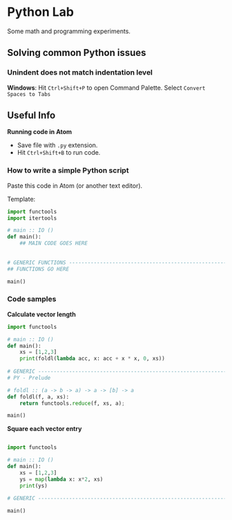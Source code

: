# Python Lab

Some math and programming experiments.

## Solving common Python issues

### Unindent does not match indentation level

**Windows**: Hit `Ctrl+Shift+P` to open Command Palette. Select `Convert Spaces to Tabs`

## Useful Info

**Running code in Atom**

- Save file with `.py` extension.
- Hit `Ctrl+Shift+B` to run code.

### How to write a simple Python script

Paste this code in Atom (or another text editor). 

Template:

```python
import functools
import itertools

# main :: IO ()
def main():
	## MAIN CODE GOES HERE
	
	
# GENERIC FUNCTIONS ----------------------------------------------------------------------
## FUNCTIONS GO HERE

main()
```

### Code samples

**Calculate vector length**
```python
import functools

# main :: IO ()
def main():
	xs = [1,2,3]
	print(foldl(lambda acc, x: acc + x * x, 0, xs))
	
# GENERIC ----------------------------------------------------------------------
# PY - Prelude

# foldl :: (a -> b -> a) -> a -> [b] -> a
def foldl(f, a, xs):
	return functools.reduce(f, xs, a);

main()
```

**Square each vector entry**
```python

import functools

# main :: IO ()
def main():
	xs = [1,2,3]
	ys = map(lambda x: x*2, xs)
	print(ys)
	
# GENERIC ----------------------------------------------------------------------

main()
```

